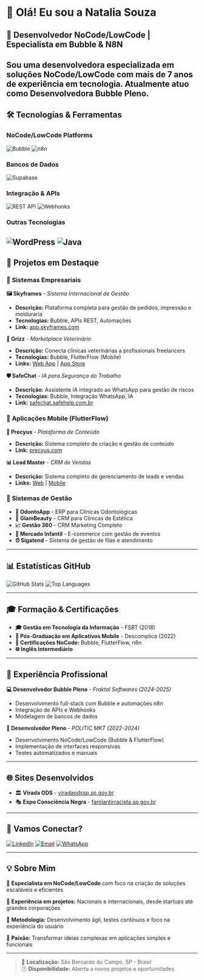 # 👋 Olá! Eu sou a Natalia Souza

## 🚀 Desenvolvedor NoCode/LowCode | Especialista em Bubble & N8N

Sou uma desenvolvedora especializada em soluções **NoCode/LowCode** com mais de 7 anos de experiência em tecnologia. Atualmente atuo como **Desenvolvedora Bubble Pleno**.
---

## 🛠️ Tecnologias & Ferramentas

### **NoCode/LowCode Platforms**
![Bubble](https://img.shields.io/badge/Bubble-4285F4?style=for-the-badge&logo=bubble&logoColor=white)
![n8n](https://img.shields.io/badge/n8n-EA4B71?style=for-the-badge&logo=n8n&logoColor=white)

### **Bancos de Dados**
![Supabase](https://img.shields.io/badge/Supabase-3ECF8E?style=for-the-badge&logo=supabase&logoColor=white)

### **Integração & APIs**
![REST API](https://img.shields.io/badge/REST_API-FF6B35?style=for-the-badge)
![Webhooks](https://img.shields.io/badge/Webhooks-000000?style=for-the-badge)

### **Outras Tecnologias**
![WordPress](https://img.shields.io/badge/WordPress-21759B?style=for-the-badge&logo=wordpress&logoColor=white)
![Java](https://img.shields.io/badge/Java-ED8B00?style=for-the-badge&logo=java&logoColor=white)
---

## 🎯 Projetos em Destaque

### 🏢 **Sistemas Empresariais**

**🖼️ Skyframes** - *Sistema Internacional de Gestão*
- **Descrição:** Plataforma completa para gestão de pedidos, impressão e molduraria
- **Tecnologias:** Bubble, APIs REST, Automações
- **Link:** [app.skyframes.com](https://app.skyframes.com/)

**🐾 Grizz** - *Marketplace Veterinário*
- **Descrição:** Conecta clínicas veterinárias a profissionais freelancers
- **Tecnologias:** Bubble, FlutterFlow (Mobile)
- **Links:** [Web App](https://grizz.app/) | [App Store](https://apps.apple.com/us/app/grizz/id6744370948)

**🛡️ SafeChat** - *IA para Segurança do Trabalho*
- **Descrição:** Assistente IA integrado ao WhatsApp para gestão de riscos
- **Tecnologias:** Bubble, Integração WhatsApp, IA
- **Link:** [safechat.safehelp.com.br](https://safechat.safehelp.com.br/entrar)

### 📱 **Aplicações Mobile (FlutterFlow)**

**💎 Precyus** - *Plataforma de Conteúdo*
- **Descrição:** Sistema completo de criação e gestão de conteúdo
- **Link:** [precyus.com](https://precyus.com/#sobre)

**📊 Lead Master** - *CRM de Vendas*
- **Descrição:** Sistema completo de gerenciamento de leads e vendas
- **Links:** [Web](https://leadmaster.flutterflow.app/) | [Mobile](https://app-leadmaster.flutterflow.app/)

### 🏥 **Sistemas de Gestão**

- **🦷 OdontoApp** - ERP para Clínicas Odontológicas
- **💅 GlamBeauty** - CRM para Clínicas de Estética  
- **📈 Gestão 360** - CRM Marketing Completo
- **🎪 Mercado Infantil** - E-commerce com gestão de eventos
- **⏰ Sigatend** - Sistema de gestão de filas e atendimento

---

## 📊 Estatísticas GitHub

![GitHub Stats](https://github-readme-stats.vercel.app/api?username=SEU_USERNAME&show_icons=true&theme=radical)
![Top Languages](https://github-readme-stats.vercel.app/api/top-langs/?username=SEU_USERNAME&layout=compact&theme=radical)

---

## 🎓 Formação & Certificações

- **🎓 Gestão em Tecnologia da Informação** - FSBT (2018)
- **📱 Pós-Graduação em Aplicativos Mobile** - Descomplica (2022)
- **🔧 Certificações NoCode:** Bubble, FlutterFlow, n8n
- **🌐 Inglês Intermediário**

---

## 💼 Experiência Profissional

**💻 Desenvolvedor Bubble Pleno** - *Fraktal Softwares (2024-2025)*
- Desenvolvimento full-stack com Bubble e automações n8n
- Integração de APIs e Webhooks
- Modelagem de bancos de dados

**🚀 Desenvolvedor Pleno** - *POLITIC MKT (2022-2024)*
- Desenvolvimento NoCode/LowCode (Bubble & FlutterFlow)
- Implementação de interfaces responsivas
- Testes automatizados e manuais

---

## 🌐 Sites Desenvolvidos

- 🏛️ **Virada ODS** - [viradaodssp.sp.gov.br](https://viradaodssp.sp.gov.br/)
- 🎭 **Expo Consciência Negra** - [farolantirracista.sp.gov.br](https://farolantirracista.sp.gov.br/expo/)

---

## 🤝 Vamos Conectar?

[![LinkedIn](https://img.shields.io/badge/LinkedIn-0077B5?style=for-the-badge&logo=linkedin&logoColor=white)](https://linkedin.com/in/SEU_PERFIL)
[![Email](https://img.shields.io/badge/Email-D14836?style=for-the-badge&logo=gmail&logoColor=white)](mailto:natalia.santoss07@gmail.com)
[![WhatsApp](https://img.shields.io/badge/WhatsApp-25D366?style=for-the-badge&logo=whatsapp&logoColor=white)](https://wa.me/5511987881833)

---

## 💡 Sobre Mim

🚀 **Especialista em NoCode/LowCode** com foco na criação de soluções escaláveis e eficientes

🎯 **Experiência em projetos:** Nacionais e internacionais, desde startups até grandes corporações

🔧 **Metodologia:** Desenvolvimento ágil, testes contínuos e foco na experiência do usuário

📱 **Paixão:** Transformar ideias complexas em aplicações simples e funcionais

---


> 📍 **Localização:** São Bernardo do Campo, SP - Brasil  
> 🕐 **Disponibilidade:** Aberta a novos projetos e oportunidades
